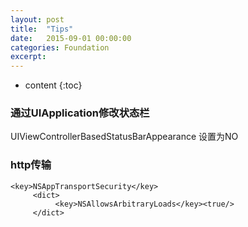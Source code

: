 ```yaml
---
layout: post
title:  "Tips"
date:   2015-09-01 00:00:00
categories: Foundation
excerpt: 
---
```


* content
{:toc}


### 通过UIApplication修改状态栏

UIViewControllerBasedStatusBarAppearance 设置为NO

### http传输

````
<key>NSAppTransportSecurity</key>  
     <dict>  
          <key>NSAllowsArbitraryLoads</key><true/>  
     </dict>  
````